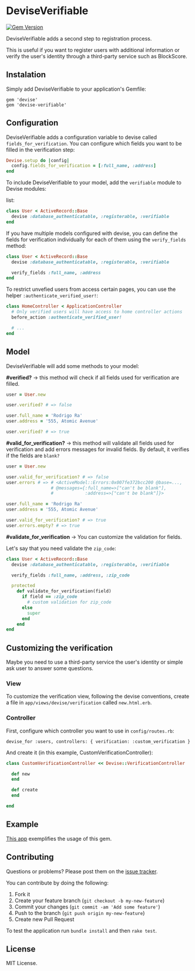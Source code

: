 # DeviseVerifiable

[![Gem Version](https://badge.fury.io/rb/devise-verifiable.svg)](https://badge.fury.io/rb/devise-verifiable)

DeviseVerifiable adds a second step to registration process.

This is useful if you want to register users with additional information or verify the user's
identity through a third-party service such as BlockScore.


## Instalation

Simply add DeviseVerifiable to your application's Gemfile:

```
gem 'devise'
gem 'devise-verifiable'
```

## Configuration

DeviseVerifiable adds a configuration variable to devise called
`fields_for_verification`. You can configure which fields you want
to be filled in the verification step:

```ruby
Devise.setup do |config|
  config.fields_for_verification = [:full_name, :address]
end
```

To include DeviseVerifiable to your model, add the `verifiable`
module to Devise modules:

list:

```ruby
class User < ActiveRecord::Base
  devise :database_authenticatable, :registerable, :verifiable
end
```


If you have multiple models configured with devise, you can
define the fields for verification individually for each of
them using the `verify_fields` method:

```ruby
class User < ActiveRecord::Base
  devise :database_authenticatable, :registerable, :verifiable

  verify_fields :full_name, :address
end
```

To restrict unvefied users from access certain pages, you can use the helper
`:authenticate_verified_user!`:

```ruby
class HomeController < ApplicationController
  # Only verified users will have access to home controller actions
  before_action :authenticate_verified_user!

  # ...
end
```


## Model

DeviseVerifiable will add some methods to your model:

**#verified?** -> this method will check if all fields used for verification are
filled.

```ruby
user = User.new

user.verified? # => false

user.full_name = 'Rodrigo Ra'
user.address = '555, Atomic Avenue'

user.verified? # => true
```

**#valid_for_verification?** -> this method will validate all fields used for
verification and add errors messages for invalid fields. By default, it verifies
if the fields are `blank?`


```ruby
user = User.new

user.valid_for_verification? # => false
user.errors # => # <ActiveModel::Errors:0x007fe372bcc200 @base=...,
                 # @messages={:full_name=>["can't be blank"],
                 #            :address=>["can't be blank"]}>

user.full_name = 'Rodrigo Ra'
user.address = '555, Atomic Avenue'

user.valid_for_verification? # => true
user.errors.empty? # => true
```

**#validate_for_verification** -> You can customize the validation for fields.

Let's say that you need validate the `zip_code`:

```ruby
class User < ActiveRecord::Base
  devise :database_authenticatable, :registerable, :verifiable

  verify_fields :full_name, :address, :zip_code

  protected
    def validate_for_verification(field)
      if field == :zip_code
        # custom validation for zip_code
      else
        super
      end
    end
end
```

## Customizing the verification

Maybe you need to use a third-party service the user's identity or simple ask user to answer
some questions.

### View
To customize the verification view, following the devise conventions, create a file in
`app/views/devise/verification` called `new.html.erb`.

### Controller

First, configure which controller you want to use in `config/routes.rb`:

    devise_for :users, controllers: { verification: :custom_verification }


And create it (in this example, CustomVerificationController):

```ruby
class CustomVerificationController << Devise::VerificationController

  def new
  end

  def create
  end

end
```

## Example

[This app](https://github.com/Rodrigora/devise-verifiable-example) exemplifies the usage of this gem.


## Contributing

Questions or problems? Please post them on the [issue tracker](https://github.com/Rodrigora/devise-verifiable/issues).

You can contribute by doing the following:

1. Fork it
2. Create your feature branch (`git checkout -b my-new-feature`)
3. Commit your changes (`git commit -am 'Add some feature'`)
4. Push to the branch (`git push origin my-new-feature`)
5. Create new Pull Request

To test the application run `bundle install` and then `rake test`.

## License

MIT License.
